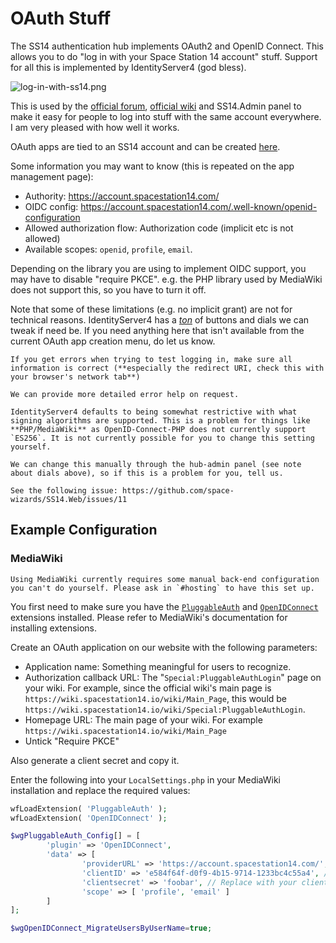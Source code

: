 # OAuth Stuff

The SS14 authentication hub implements OAuth2 and OpenID Connect. This allows you to do "log in with your Space Station 14 account" stuff. Support for all this is implemented by IdentityServer4 (god bless).

![log-in-with-ss14.png](../assets/images/hosting-log-in-with-ss14.png)

This is used by the [official forum](https://forum.ss14.io), [official wiki](https://wiki.ss14.io) and SS14.Admin panel to make it easy for people to log into stuff with the same account everywhere. I am very pleased with how well it works.

OAuth apps are tied to an SS14 account and can be created [here](https://account.spacestation14.com/Identity/Account/Manage/Developer). 

Some information you may want to know (this is repeated on the app management page):
* Authority: https://account.spacestation14.com/
* OIDC config: https://account.spacestation14.com/.well-known/openid-configuration
* Allowed authorization flow: Authorization code (implicit etc is not allowed)
* Available scopes: `openid`, `profile`, `email`.

Depending on the library you are using to implement OIDC support, you may have to disable "require PKCE". e.g. the PHP library used by MediaWiki does not support this, so you have to turn it off.

Note that some of these limitations (e.g. no implicit grant) are not for technical reasons. IdentityServer4 has a [*ton*](https://github.com/space-wizards/SS14.Web/blob/618802153e91d258f7b99a9165e0990ca0c59d30/SS14.Web/Areas/Admin/Pages/Clients/Client.cshtml.cs#L46-L99) of buttons and dials we can tweak if need be. If you need anything here that isn't available from the current OAuth app creation menu, do let us know.

```admonish info
If you get errors when trying to test logging in, make sure all information is correct (**especially the redirect URI, check this with your browser's network tab**)

We can provide more detailed error help on request.
```

```admonish warning
IdentityServer4 defaults to being somewhat restrictive with what signing algorithms are supported. This is a problem for things like **PHP/MediaWiki** as OpenID-Connect-PHP does not currently support `ES256`. It is not currently possible for you to change this setting yourself.

We can change this manually through the hub-admin panel (see note about dials above), so if this is a problem for you, tell us.

See the following issue: https://github.com/space-wizards/SS14.Web/issues/11
```

## Example Configuration

### MediaWiki

```admonish bug
Using MediaWiki currently requires some manual back-end configuration you can't do yourself. Please ask in `#hosting` to have this set up.
```

You first need to make sure you have the [`PluggableAuth`](https://www.mediawiki.org/wiki/Extension:PluggableAuth) and [`OpenIDConnect`](https://www.mediawiki.org/wiki/Extension:OpenID_Connect) extensions installed. Please refer to MediaWiki's documentation for installing extensions.

Create an OAuth application on our website with the following parameters:

* Application name: Something meaningful for users to recognize.
* Authorization callback URL: The "`Special:PluggableAuthLogin`" page on your wiki. For example, since the official wiki's main page is `https://wiki.spacestation14.io/wiki/Main_Page`, this would be `https://wiki.spacestation14.io/wiki/Special:PluggableAuthLogin`.
* Homepage URL: The main page of your wiki. For example `https://wiki.spacestation14.io/wiki/Main_Page`
* Untick "Require PKCE"

Also generate a client secret and copy it.

Enter the following into your `LocalSettings.php` in your MediaWiki installation and replace the required values:

```php
wfLoadExtension( 'PluggableAuth' );
wfLoadExtension( 'OpenIDConnect' );

$wgPluggableAuth_Config[] = [
        'plugin' => 'OpenIDConnect',
        'data' => [
                'providerURL' => 'https://account.spacestation14.com/',
                'clientID' => 'e584f64f-d0f9-4b15-9714-1233bc4c55a4', // Replace with your client ID.
                'clientsecret' => 'foobar', // Replace with your client secret.
                'scope' => [ 'profile', 'email' ]
        ]
];

$wgOpenIDConnect_MigrateUsersByUserName=true;
```
